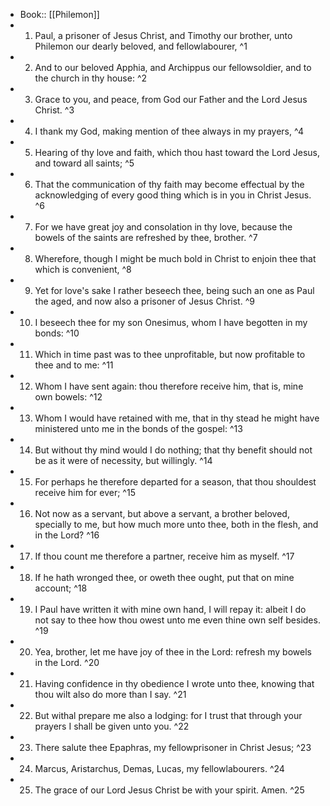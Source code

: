 - Book:: [[Philemon]]
- 1. Paul, a prisoner of Jesus Christ, and Timothy our brother, unto Philemon our dearly beloved, and fellowlabourer, ^1
- 2. And to our beloved Apphia, and Archippus our fellowsoldier, and to the church in thy house: ^2
- 3. Grace to you, and peace, from God our Father and the Lord Jesus Christ. ^3
- 4. I thank my God, making mention of thee always in my prayers, ^4
- 5. Hearing of thy love and faith, which thou hast toward the Lord Jesus, and toward all saints; ^5
- 6. That the communication of thy faith may become effectual by the acknowledging of every good thing which is in you in Christ Jesus. ^6
- 7. For we have great joy and consolation in thy love, because the bowels of the saints are refreshed by thee, brother. ^7
- 8. Wherefore, though I might be much bold in Christ to enjoin thee that which is convenient, ^8
- 9. Yet for love's sake I rather beseech thee, being such an one as Paul the aged, and now also a prisoner of Jesus Christ. ^9
- 10. I beseech thee for my son Onesimus, whom I have begotten in my bonds: ^10
- 11. Which in time past was to thee unprofitable, but now profitable to thee and to me: ^11
- 12. Whom I have sent again: thou therefore receive him, that is, mine own bowels: ^12
- 13. Whom I would have retained with me, that in thy stead he might have ministered unto me in the bonds of the gospel: ^13
- 14. But without thy mind would I do nothing; that thy benefit should not be as it were of necessity, but willingly. ^14
- 15. For perhaps he therefore departed for a season, that thou shouldest receive him for ever; ^15
- 16. Not now as a servant, but above a servant, a brother beloved, specially to me, but how much more unto thee, both in the flesh, and in the Lord? ^16
- 17. If thou count me therefore a partner, receive him as myself. ^17
- 18. If he hath wronged thee, or oweth thee ought, put that on mine account; ^18
- 19. I Paul have written it with mine own hand, I will repay it: albeit I do not say to thee how thou owest unto me even thine own self besides. ^19
- 20. Yea, brother, let me have joy of thee in the Lord: refresh my bowels in the Lord. ^20
- 21. Having confidence in thy obedience I wrote unto thee, knowing that thou wilt also do more than I say. ^21
- 22. But withal prepare me also a lodging: for I trust that through your prayers I shall be given unto you. ^22
- 23. There salute thee Epaphras, my fellowprisoner in Christ Jesus; ^23
- 24. Marcus, Aristarchus, Demas, Lucas, my fellowlabourers. ^24
- 25. The grace of our Lord Jesus Christ be with your spirit. Amen. ^25
